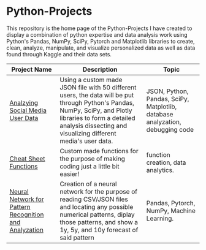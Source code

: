 # Python-Projects
This repository is the home page of the Python-Projects I have created to display a combination of python expertise and data analysis work using Python's Pandas, NumPy, SciPy, Pytorch and Matplotlib libraries to create, clean, analyze, manipulate, and visualize personalized data as well as data found through Kaggle and their data sets.

Project Name  | Description   |  Topic
------------- | ------------- | ------------------
[Analzying Social Media User Data](https://github.com/Josh9182/Python-Projects/tree/main/Social%20Media%20Database) | Using a custom made JSON file with 50 different users, the data will be put through Python's Pandas, NumPy, SciPy, and Plotly libraries to form a detailed analysis dissecting and visualizing different media's user data. | JSON, Python, Pandas, SciPy, Matplotlib, database analyzation, debugging code
[Cheat Sheet Functions](https://github.com/Josh9182/Python-Projects/tree/main/Cheat%20Sheet%20Functions) | Custom made functions for the purpose of making coding just a little bit easier! | function creation, data analytics.
[Neural Network for Pattern Recognition and Analyzation](https://github.com/Josh9182/Python-Projects/tree/main/Neural%20Network) | Creation of a neural network for the purpose of reading CSV/JSON files and locating any possible numerical patterns, diplay those patterns, and show a 1y, 5y, and 10y forecast of said pattern | Pandas, Pytorch, NumPy, Machine Learning.
